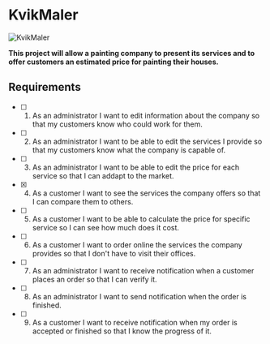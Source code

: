 # KvikMaler

![KvikMaler](https://user-images.githubusercontent.com/81465876/158646270-9e8b94de-3dd6-426c-90db-c86bd6472c02.png)

**This project will allow a painting company to present its services and to offer customers an estimated price for painting their houses.**

## Requirements 

- [ ] 1. As an administrator I want to edit information about the company so that my customers know who could work for them.
- [ ] 2. As an administrator I want to be able to edit the services I provide so that my customers know what the company is capable of.
- [ ] 3. As an administrator I want to be able to edit the price for each service so that I can addapt to the market.
- [X] 4. As a customer I want to see the services the company offers so that I can compare them to others.
- [ ] 5. As a customer I want to be able to calculate the price for specific service so I can see how much does it cost.
- [ ] 6. As a customer I want to order online the services the company provides so that I don't have to visit their offices.
- [ ] 7. As an administrator I want to receive notification when a customer places an order so that I can verify it.
- [ ] 8. As an administrator I want to send notification when the order is finished.
- [ ] 9. As a customer I want to receive notification when my order is accepted or finished so that I know the progress of it.
